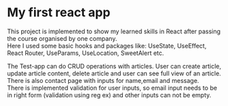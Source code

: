 <h1>My first react app</h1>

This project is implemented to show my learned skills in React after passing the course organised by one company. <br>
Here I used some basic hooks and packages like: UseState, UseEffect, React Router, UseParams, UseLocation, SweetAlert etc.

The Test-app can do CRUD operations with articles.
User can create article, update article content, delete article and user can see full view of an article.
There is also contact page with inputs for name,email and message. <br>
There is implemented validation for user inputs, so email input needs to be in right form (validation using reg ex) and other inputs can not be empty.
